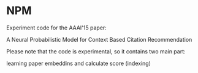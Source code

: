 # NPM

Experiment code for the AAAI'15 paper: 

A Neural Probabilistic Model for Context Based Citation Recommendation

Please note that the code is experimental, so it contains two main part:

learning paper embeddins and calculate score (indexing)
